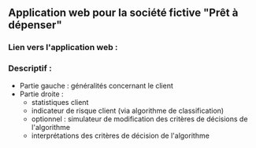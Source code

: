 ## Application web pour la société fictive "Prêt à dépenser"

### Lien vers l'application web : 

### Descriptif :
- Partie gauche : généralités concernant le client
- Partie droite : 
  - statistiques client
  - indicateur de risque client (via algorithme de classification)
  - optionnel : simulateur de modification des critères de décisions de l'algorithme
  - interprétations des critères de décision de l'algorithme

